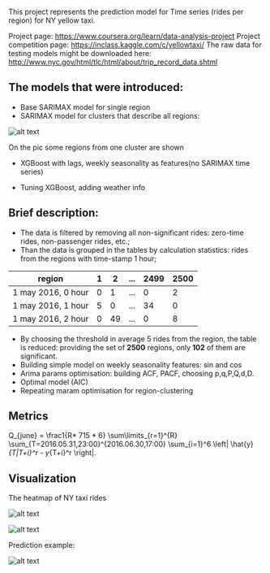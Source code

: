 This project represents the prediction model for Time series (rides per region) for NY yellow taxi.

Project page: https://www.coursera.org/learn/data-analysis-project
Project competition page: https://inclass.kaggle.com/c/yellowtaxi/ 
The raw data for testing models might be downloaded here: http://www.nyc.gov/html/tlc/html/about/trip_record_data.shtml

## The models that were introduced:
* Base SARIMAX model for single region 
* SARIMAX model for clusters that describe all regions:

![alt text](http://savepic.ru/14657957.png)

On the pic some regions from one cluster are shown
* XGBoost with lags, weekly seasonality as features(no SARIMAX time series)

* Tuning XGBoost, adding weather info

## Brief description:
* The data is filtered by removing all non-significant rides: zero-time rides, non-passenger rides, etc.;
* Than the data is grouped in the tables by calculation statistics: rides from the regions with time-stamp 1 hour;

region|1|2|...|2499|2500
------|-|-|---|----|----
1 may 2016, 0 hour|0|1|...|0|2 
1 may 2016, 1 hour|5|0|...|34|0 
1 may 2016, 2 hour|0|49|...|0|8 


* By choosing the threshold in average 5 rides from the region, the table is reduced: providing the set of **2500** regions, only **102** of them are significant.
* Building simple model on weekly seasonality features: sin and cos
* Arima params optimisation: building ACF, PACF, choosing p,q,P,Q,d,D.
* Optimal model (AIC)
* Repeating maram optimisation for region-clustering




## Metrics

Q_{june} = \frac1{R* 715 * 6} \sum\limits_{r=1}^{R}  \sum_{T=2016.05.31\,23:00}^{2016.06.30\,17:00}  \sum_{i=1}^6 \left| \hat{y}_{T|T+i}^r - y_{T+i}^r \right|.

## Visualization
The heatmap of NY taxi rides

![alt text](http://savepic.ru/14518043.png)

![alt text](http://savepic.ru/14520088.png)

Prediction example:

![alt text](http://savepic.ru/14670244.png)
